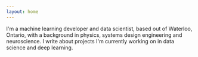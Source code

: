 ```yaml
---
layout: home
---
```


I'm a machine learning developer and data scientist, based out of Waterloo, Ontario,
with a background in physics, systems design engineering and neuroscience.
I write about projects I'm currently working on in data science and deep learning.
